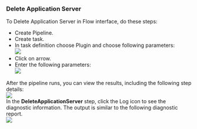
### Delete Application Server

To Delete Application Server in Flow interface, do these steps:

 * Create Pipeline.
 * Create task.
 * In task definition choose Plugin and choose following parameters:
   <br /><img src="../../plugins/EC-WebSphere/images/DeleteApplicationServer/PipelinePicker.png" />
 * Click on arrow.
 * Enter the following parameters:
   <br /><img src="../../plugins/EC-WebSphere/images/DeleteApplicationServer/PipelineConfig.png" />

After the pipeline runs, you can view the results, including the following step details:
<br /><img src="../../plugins/EC-WebSphere/images/DeleteApplicationServer/PipelineResult.png" />
<br />In the <b>DeleteApplicationServer</b> step, click the Log icon to see the diagnostic information. The output is similar to the following diagnostic report.
<br /><img src="../../plugins/EC-WebSphere/images/DeleteApplicationServer/PipelineLog.png" />
